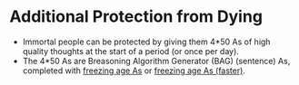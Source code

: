 # Additional Protection from Dying

* Immortal people can be protected by giving them 4*50 As of high quality thoughts at the start of a period (or once per day).
* The 4*50 As are Breasoning Algorithm Generator (BAG) (sentence) As, completed with <a href="https://github.com/luciangreen/Time_Machine/blob/main/Instructions%20to%20freeze%20age.txt">freezing age As</a> or <a href="https://github.com/luciangreen/Time_Machine/blob/main/Instructions%20to%20freeze%20age.txt">freezing age As (faster)</a>.
